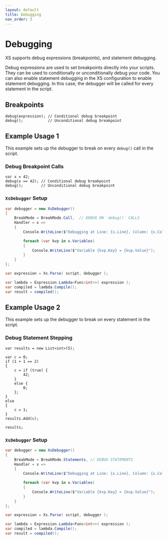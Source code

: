 ```yaml
---
layout: default
title: Debugging
nav_order: 3
---
```


# Debugging

XS supports debug expressions (breakpoints), and statement debugging.

Debug expressions are used to set breakpoints directly into your scripts. They can be used to conditionally or unconditionally debug your code.
You can also enable statement debugging in the XS configuration to enable statement debugging. In this case, the debugger will be called for every statement in the script.

## Breakpoints

```xs
debug(expression); // Conditional debug breakpoint
debug();           // Unconditional debug breakpoint
```

## Example Usage 1

This example sets up the debugger to break on every `debug()` call in the script.

### Debug Breakpoint Calls
```xs
var x = 42;
debug(x == 42); // Conditional debug breakpoint
debug();        // Unconditional debug breakpoint
```

### `XsDebugger` Setup

```csharp
var debugger = new XsDebugger()
{
    BreakMode = BreakMode.Call,  // DEBUG ON `debug()` CALLS
    Handler = x =>
    {
        Console.WriteLine($"Debugging at Line: {x.Line}, Column: {x.Column} - {x.SourceLine}");

        foreach (var kvp in x.Variables)
        {
            Console.WriteLine($"Variable {kvp.Key} = {kvp.Value}");
        }
    }
};

var expression = Xs.Parse( script, debugger );

var lambda = Expression.Lambda<Func<int>>( expression );
var compiled = lambda.Compile();
var result = compiled();
```

## Example Usage 2

This example sets up the debugger to break on every statement in the script.

### Debug Statement Stepping
```xs
var results = new List<int>(5);

var c = 0;
if (1 + 1 == 2)
{
    c = if (true) { 
        42; 
    } 
    else { 
        0; 
    };
}
else
{
    c = 1;
}
results.Add(c);

results;
```

### `XsDebugger` Setup

```csharp
var debugger = new XsDebugger()
{
    BreakMode = BreakMode.Statements, // DEBUG STATEMENTS
    Handler = x =>
    {
        Console.WriteLine($"Debugging at Line: {x.Line}, Column: {x.Column} - {x.SourceLine}");

        foreach (var kvp in x.Variables)
        {
            Console.WriteLine($"Variable {kvp.Key} = {kvp.Value}");
        }
    }
};

var expression = Xs.Parse( script, debugger );

var lambda = Expression.Lambda<Func<int>>( expression );
var compiled = lambda.Compile();
var result = compiled();
```
